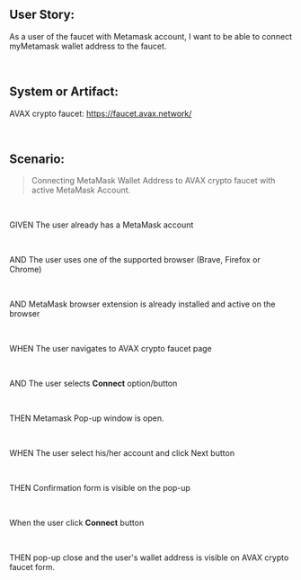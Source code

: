 ## User Story:

As a user of the faucet with Metamask account, I want to be able to connect myMetamask wallet address to the faucet.

</br>

## System or Artifact:

AVAX crypto faucet: https://faucet.avax.network/

</br>

## Scenario:

> Connecting MetaMask Wallet Address to AVAX crypto faucet with active MetaMask Account.

</br>

GIVEN The user already has a MetaMask account

</br>

AND The user uses one of the supported browser (Brave, Firefox or Chrome)

</br>

AND MetaMask browser extension is already installed and active on the browser

</br>

WHEN The user navigates to AVAX crypto faucet page

</br>

AND The user selects **Connect** option/button

</br>

THEN Metamask Pop-up window is open.

</br>

WHEN The user select his/her account and click Next button

</br>

THEN Confirmation form is visible on the pop-up

</br>

When the user click **Connect** button

</br>

THEN pop-up close and the user's wallet address is visible on AVAX crypto faucet form.
